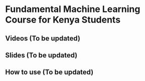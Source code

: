 # Fundamental Machine Learning Course for Kenya Students
## Videos (To be updated)
## Slides (To be updated)
## How to use (To be updated)

